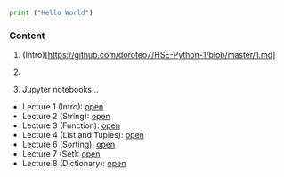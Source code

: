 ```python
print ("Hello World")
```
### Content

1. (Intro)[https://github.com/doroteo7/HSE-Python-1/blob/master/1.md]
2. 

2. Jupyter notebooks...
* Lecture 1 (Intro): [open](https://nbviewer.jupyter.org/github/doroteo7/HSE-Python-1/blob/master/Lecture_1_intro.ipynb)
* Lecture 2 (String): [open](https://nbviewer.jupyter.org/github/doroteo7/HSE-Python-1/blob/master/Lecture_2_string.ipynb)
* Lecture 3 (Function): [open](https://nbviewer.jupyter.org/github/doroteo7/HSE-Python-1/blob/master/Lecture_3_functions.ipynb)
* Lecture 4 (List and Tuples): [open](https://nbviewer.jupyter.org/github/doroteo7/HSE-Python-1/blob/master/Lecture_4_list_tuple.ipynb)
* Lecture 6 (Sorting): [open](https://nbviewer.jupyter.org/github/doroteo7/HSE-Python-1/blob/master/Lecture_6_sorting.ipynb)
* Lecture 7 (Set): [open](https://nbviewer.jupyter.org/github/doroteo7/HSE-Python-1/blob/master/Lecture_7_set.ipynb)
* Lecture 8 (Dictionary): [open](https://nbviewer.jupyter.org/github/doroteo7/HSE-Python-1/blob/master/Lecture_8_dictionary.ipynb)



